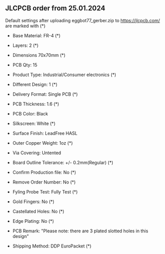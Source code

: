 ## JLCPCB order from 25.01.2024

Default settings after uploading eggbot77_gerber.zip to https://jlcpcb.com/ are marked with (*)

* Base Material: FR-4 (*)
* Layers: 2 (*)
* Dimensions 70x70mm (*)
* PCB Qty: 15
* Product Type: Industrial/Consumer electronics  (*)
* Different Design: 1  (*)
* Delivery Format: Single PCB  (*)
* PCB Thickness: 1.6  (*)
* PCB Color: Black
* Silkscreen: White (*)
* Surface Finish: LeadFree HASL
* Outer Copper Weight: 1oz (*)
* Via Covering: Untented
* Board Outline Tolerance: +/- 0.2mm(Regular) (*)
* Confirm Production file: No (*)
* Remove Order Number: No (*)
* Fyling Probe Test: Fully Test (*)
* Gold Fingers: No (*)
* Castellated Holes: No (*)
* Edge Plating: No (*)
* PCB Remark: "Please note: there are 3 plated slotted holes in this design"

* Shipping Method: DDP EuroPacket (*)
